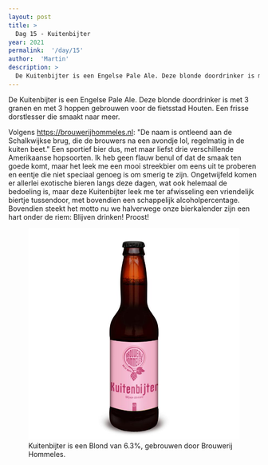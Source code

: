 ```yaml
---
layout: post
title: >
  Dag 15 - Kuitenbijter
year: 2021
permalink:  '/day/15'
author:  'Martin'
description: >
  De Kuitenbijter is een Engelse Pale Ale. Deze blonde doordrinker is met 3 granen en met 3 hoppen gebrouwen voor de fietsstad Houten. Een frisse dorstlesser die smaakt naar meer. 
---
```

<p class='intro'><span class='dropcap'>D</span>e Kuitenbijter is een Engelse Pale Ale. Deze blonde doordrinker is met 3 granen en met 3 hoppen gebrouwen voor de fietsstad Houten. Een frisse dorstlesser die smaakt naar meer. </p>

Volgens https://brouwerijhommeles.nl: "De naam is ontleend aan de Schalkwijkse brug, die de brouwers na een avondje lol, regelmatig in de kuiten beet." 
Een sportief bier dus, met maar liefst drie verschillende Amerikaanse hopsoorten. Ik heb geen flauw benul of dat de smaak ten goede komt, maar het leek me een mooi streekbier om eens uit te proberen en eentje die niet speciaal genoeg is om smerig te zijn. Ongetwijfeld komen er allerlei exotische bieren langs deze dagen, wat ook helemaal de bedoeling is, maar deze Kuitenbijter leek me ter afwisseling een vriendelijk biertje tussendoor, met bovendien een schappelijk alcoholpercentage. Bovendien steekt het motto nu we halverwege onze bierkalender zijn een hart onder de riem: Blijven drinken! Proost!

<figure><img src='/assets/img/beer_2021-12-15.jpg' alt=''/> <figcaption>Kuitenbijter is een Blond van 6.3%, gebrouwen door Brouwerij Hommeles.</figcaption></figure>
